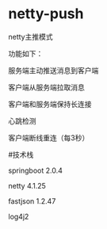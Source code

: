 # netty-push

netty主推模式

功能如下：

服务端主动推送消息到客户端

客户端从服务端拉取消息 

客户端和服务端保持长连接 

心跳检测

客户端断线重连（每3秒）

#技术栈

springboot 2.0.4 

netty 4.1.25

fastjson 1.2.47

log4j2